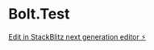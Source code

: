 # Bolt.Test

[Edit in StackBlitz next generation editor ⚡️](https://stackblitz.com/~/github.com/Appleknite/Bolt.Test)
